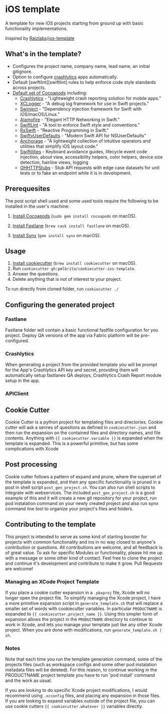 # iOS template

A template for new iOS projects starting from ground up with basic functionality implementations.

Inspired by [Raizlabs]/[ios-template]

[Raizlabs]: https://www.raizlabs.com/
[ios-template]: https://github.com/Raizlabs/ios-template

## What's in the template?

 - Configures the project name, company name, lead name, an initial gitignore.
 - Option to configure [crashlytics][fabricio] apps automatically.
 - Default [swiftlint][swiftlint] rules to help enforce code style standards across projects.
 - [Default set of Cocoapods][pods] including:
   - [Crashlytics][fabric] - "Lightweight crash reporting solution for mobile apps."
   - [XCLogger][davewood] - "A debug log framework for use in Swift projects."
   - [Swinject][swinject] - "Dependency injection framework for Swift with iOS/macOS/Linux."
   - [Alamofire][alamofire] - "Elegant HTTP Networking in Swift."
   - [SwiftLint][realm] - "A tool to enforce Swift style and conventions."
   - [RxSwift][reactivex] - "Reactive Programming in Swift."
   - [SwiftyUserDefaults][radex] - "Modern Swift API for NSUserDefaults"
   - [Anchorage][anchorage] - "A lightweight collection of intuitive operators and utilities that simplify iOS layout code."
   - [Swiftilities][swiftilities] - Keyboard avoidance guides, lifecycle event code injection, about view, accessibility helpers, color helpers, device size detection, hairline views, logging
   - [OHHTTPStubs][ohhttpstubs] - Stub API requests with edge case datasets for unit tests or to fake an endpoint while it is in development.

[pods]: PRODUCTNAME/app/Podfile
[fabricio]: https://fabric.io
[fabric]: https://github.com/crashlytics
[davewood]: https://github.com/DaveWoodCom/XCGLogger
[swinject]: https://github.com/Swinject/Swinject
[alamofire]: https://github.com/Alamofire/Alamofire
[realm]: https://github.com/realm/SwiftLint
[reactivex]: https://github.com/ReactiveX/RxSwift
[radex]: https://github.com/radex/SwiftyUserDefaults
[anchorage]: https://github.com/Raizlabs/Anchorage
[swiftilities]: https://github.com/Raizlabs/Swiftilities
[ohhttpstubs]: https://github.com/AliSoftware/OHHTTPStubs
[fastlane]: https://github.com/fastlane/fastlane
[venmo]: https://github.com/venmo/synx

## Prerequesites
The post script shell used and some used tools require the following to be installed in the user's machine:

1. [Install Cocoapods][pods] (`sudo gem install cocoapods` on
   macOS).

2. [Install Fastlane][fastlane] (`brew cask install fastlane` on
   macOS).

3. [Install Synx][venmo] (`gem install synx` on
   macOS).

## Usage


1. [Install cookiecutter][cookiecutter] (`brew install cookiecutter` on
   macOS).
2. Run `cookiecutter gh:pmlbrito/cookiecutter-ios-template`.
3. Answer the questions.
4. Delete anything that is not of interest to your project.

[cookiecutter]: http://cookiecutter.readthedocs.org/en/latest/installation.html

To run directly from cloned folder, run `cookiecutter ./`

## Configuring the generated project
### Fastlane
Fastlane folder will contain a basic functional fastfile configuration for you project. Deploy QA versions of the app via Fabric platform will be pre-configured.

### Crashlytics
When generating a project from the provided template you will be prompt for the App's Crashlytics API key and secret, providing them will automatically setup fastlanes QA deploys, Crashlytics Crash Report module setup in the app.


### APIClient 

## Cookie Cutter
Cookie Cutter is a python project for templating files and directories. Cookie cutter will ask a serires of questions as defined in `cookiecutter.json` and then run the expansion on the contained files and directory names, and file contents. Anything with `{{ cookiecutter.variable }}` is expanded when the template is expanded. This is a powerful primitive, but has some complications with Xcode

## Post processing
Cookie cutter follows a pattern of expand and prune, where the superset of the template is expanded, and then any specific functionality is pruned in a post in shell script `post_gen_project.sh`. You can also run shell scripts to integrate with webservices. The included `post_gen_project.sh` is a good example of this and it will create a new git repository for your project, run pod instalation command on your newly created project and also run synx command line tool to organize your project's files and folders.

## Contributing to the template
This project is intended to serve as some kind of starting booster for projects with common functionality and ins in no way closed to anyone's contribution or questions. All contributions are welcome, and all feedback is of great value. To ask for specific Modules or functionality, please hit me up with a message or some other kind of contact. Feel free to clone the project and continue it's development and contribute to make it grow. Pull Requests are welcome!

### Managing an XCode Project Template
If you place a cookie cutter expansion in a `.pbxproj` file, Xcode will no longer open the project file. To simplify managing the Xcode project, I have a more primitive expansion script in `generate_template.sh` that will replace a smaller set of words with cookiecutter variables. In particular `PRODUCTNAME` is expanded to `{{ cookiecutter.project_name }}`. Using this simpler form of expansion allows the project in the `PRODUCTNAME` directory to continue to work in Xcode, and lets you manage your template just like any other Xcode project. When you are done with modifications, run `generate_template.sh | sh`.

### Notes
Note that each time you run the template generation command, some of the projects files (such as workspace configs and some other pod instalation metadata files will be deleted). For this reason, to continue working in the PRODUCTNAME project template you have to run 'pod install' command and the work as usual.

If you are looking to do specific Xcode project modifications, I would recommend using `.xcconfig` files, and placing any expansion in those files. If you are looking to expand variables outside of the project file, you can use cookie cutters `{{ cookiecutter.whatever }}` variables directly.



